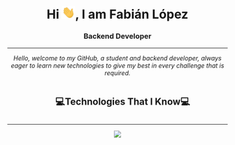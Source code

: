 <h1 align="center">Hi <img src="https://raw.githubusercontent.com/ABSphreak/ABSphreak/master/gifs/Hi.gif" width="30px">, I am Fabián López </h1>
<h3 align="center">Backend Developer</h3>
<hr>
<p align="center">
  <em>
    Hello, welcome to my GitHub, a student and backend developer, always eager to learn new technologies to give my best in every challenge that is required.
  </em> 
  <br>
</p>
<div id="user-content-toc">
  <ul align="center">
    <summary><h2 style="display: inline-block">💻Technologies That I Know💻</h2></summary>
  </ul>
</div>
<hr>
<p align="center">
  <a href="https://github.com/FabianLoRs">
    <img src="https://skillicons.dev/icons?i=java,spring,python,linux,mongodb,vscode,idea,mysql,postgres,postman,js,ts,git,docker,github&perline=9" />
  </a>
</p>


